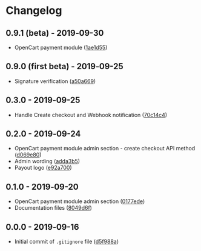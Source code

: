 # Changelog

## 0.9.1 (beta) - 2019‑09-30
* OpenCart payment module ([1ae1d55](https://github.com/payout-one/payout_opencart3/commit/1ae1d55885205e3380bd56b1696e90cb61091fb7))

## 0.9.0 (first beta) - 2019‑09-25
* Signature verification ([a50a669](https://github.com/payout-one/payout_opencart3/commit/a50a669d43dccb6137247c736a90f884c51e18c9))

## 0.3.0 - 2019‑09-25
* Handle Create checkout and Webhook notification ([70c14c4](https://github.com/payout-one/payout_opencart3/commit/70c14c43b8fe19aa4945c2ca171e041931a4bde5))

## 0.2.0 - 2019‑09-24
* OpenCart payment module admin section - create checkout API method ([d069e80](https://github.com/payout-one/payout_opencart3/commit/d069e806d2667145bbbfa283165faa9b7881055b))
* Admin wording ([adda3b5](https://github.com/payout-one/payout_opencart3/commit/adda3b5086920583746b2d43a828f5f53d450f30))
* Payout logo ([e92a700](https://github.com/payout-one/payout_opencart3/commit/e92a700f905c030fc7123ba51a08538c4fc73f06))

## 0.1.0 - 2019‑09-20
* OpenCart payment module admin section ([0177ede](https://github.com/payout-one/payout_opencart3/commit/0177ededbeca89193a868a78d9e48c19c533732d))
* Documentation files ([8049d6f](https://github.com/payout-one/payout_opencart3/commit/8049d6fbd6446583688eec1ee7f35746656886dd))

## 0.0.0 - 2019‑09-16
* Initial commit of `.gitignore` file ([d5f988a](https://github.com/payout-one/payout_opencart3/commit/d5f988a5f4a3b1cf9e5ca711168c4ed41e51d190))